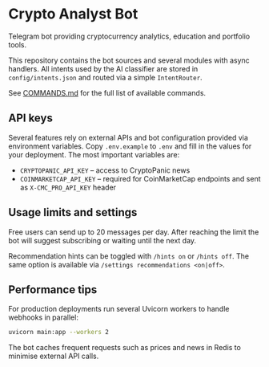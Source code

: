 # Crypto Analyst Bot

Telegram bot providing cryptocurrency analytics, education and portfolio tools.

This repository contains the bot sources and several modules with async
handlers.  All intents used by the AI classifier are stored in
`config/intents.json` and routed via a simple `IntentRouter`.

See [COMMANDS.md](COMMANDS.md) for the full list of available commands.

## API keys

Several features rely on external APIs and bot configuration provided via
environment variables. Copy `.env.example` to `.env` and fill in the values for
your deployment. The most important variables are:

- `CRYPTOPANIC_API_KEY` – access to CryptoPanic news
- `COINMARKETCAP_API_KEY` – required for CoinMarketCap endpoints and sent
  as `X-CMC_PRO_API_KEY` header

## Usage limits and settings

Free users can send up to 20 messages per day. After reaching the limit the bot
will suggest subscribing or waiting until the next day.

Recommendation hints can be toggled with `/hints on` or `/hints off`. The same
option is available via `/settings recommendations <on|off>`.

## Performance tips

For production deployments run several Uvicorn workers to handle webhooks in
parallel:

```bash
uvicorn main:app --workers 2
```

The bot caches frequent requests such as prices and news in Redis to minimise
external API calls.

